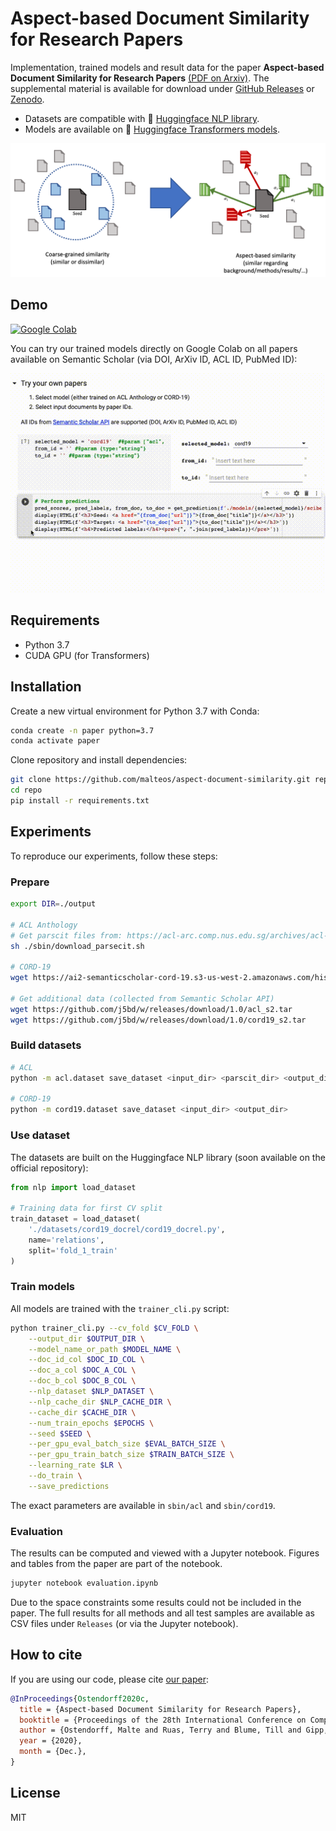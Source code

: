 # Aspect-based Document Similarity for Research Papers

Implementation, trained models and result data for the paper **Aspect-based Document Similarity for Research Papers** [(PDF on Arxiv)](https://arxiv.org/abs/2010.06395). 
The supplemental material is available for download under [GitHub Releases](https://github.com/malteos/aspect-document-similarity/releases) or [Zenodo](#TODO).

- Datasets are compatible with 🤗 [Huggingface NLP library](https://github.com/huggingface/nlp). 
- Models are available on 🤗 [Huggingface Transformers models](https://huggingface.co/malteos). 

<img src="https://raw.githubusercontent.com/malteos/aspect-document-similarity/master/docrel.png">

## Demo

<a href="https://colab.research.google.com/github/malteos/aspect-document-similarity/blob/master/demo.ipynb"><img src="https://camo.githubusercontent.com/52feade06f2fecbf006889a904d221e6a730c194/68747470733a2f2f636f6c61622e72657365617263682e676f6f676c652e636f6d2f6173736574732f636f6c61622d62616467652e737667" alt="Google Colab"></a>

You can try our trained models directly on Google Colab on all papers available on Semantic Scholar (via DOI, ArXiv ID, ACL ID, PubMed ID):

<a href="https://colab.research.google.com/github/malteos/aspect-document-similarity/blob/master/demo.ipynb"><img src="https://raw.githubusercontent.com/malteos/aspect-document-similarity/master/demo.gif" alt="Click here for demo"></a>

## Requirements

- Python 3.7
- CUDA GPU (for Transformers)

## Installation

Create a new virtual environment for Python 3.7 with Conda:
 
 ```bash
conda create -n paper python=3.7
conda activate paper
```

Clone repository and install dependencies:
```bash
git clone https://github.com/malteos/aspect-document-similarity.git repo
cd repo
pip install -r requirements.txt
```

## Experiments

To reproduce our experiments, follow these steps:

### Prepare

```bash
export DIR=./output

# ACL Anthology 
# Get parscit files from: https://acl-arc.comp.nus.edu.sg/archives/acl-arc-160301-parscit/)
sh ./sbin/download_parsecit.sh

# CORD-19
wget https://ai2-semanticscholar-cord-19.s3-us-west-2.amazonaws.com/historical_releases/cord-19_2020-03-13.tar.gz

# Get additional data (collected from Semantic Scholar API)
wget https://github.com/j5bd/w/releases/download/1.0/acl_s2.tar
wget https://github.com/j5bd/w/releases/download/1.0/cord19_s2.tar
```

### Build datasets

```bash
# ACL
python -m acl.dataset save_dataset <input_dir> <parscit_dir> <output_dir>

# CORD-19
python -m cord19.dataset save_dataset <input_dir> <output_dir>

```

### Use dataset

The datasets are built on the Huggingface NLP library (soon available on the official repository):

```python
from nlp import load_dataset

# Training data for first CV split
train_dataset = load_dataset(
    './datasets/cord19_docrel/cord19_docrel.py',
    name='relations',
    split='fold_1_train'
)                   
```

### Train models

All models are trained with the `trainer_cli.py` script:

```bash
python trainer_cli.py --cv_fold $CV_FOLD \
    --output_dir $OUTPUT_DIR \
    --model_name_or_path $MODEL_NAME \
    --doc_id_col $DOC_ID_COL \
    --doc_a_col $DOC_A_COL \
    --doc_b_col $DOC_B_COL \
    --nlp_dataset $NLP_DATASET \
    --nlp_cache_dir $NLP_CACHE_DIR \
    --cache_dir $CACHE_DIR \
    --num_train_epochs $EPOCHS \
    --seed $SEED \
    --per_gpu_eval_batch_size $EVAL_BATCH_SIZE \
    --per_gpu_train_batch_size $TRAIN_BATCH_SIZE \
    --learning_rate $LR \
    --do_train \
    --save_predictions
```

The exact parameters are available in `sbin/acl` and `sbin/cord19`. 



### Evaluation

The results can be computed and viewed with a Jupyter notebook. 
Figures and tables from the paper are part of the notebook.

```bash
jupyter notebook evaluation.ipynb
```

Due to the space constraints some results could not be included in the paper.
The full results for all methods and all test samples are available as 
CSV files under `Releases`
(or via the Jupyter notebook).

## How to cite

If you are using our code, please cite [our paper](https://arxiv.org/abs/2010.06395):

```bibtex
@InProceedings{Ostendorff2020c,
  title = {Aspect-based Document Similarity for Research Papers},
  booktitle = {Proceedings of the 28th International Conference on Computational Linguistics (COLING 2020)},
  author = {Ostendorff, Malte and Ruas, Terry and Blume, Till and Gipp, Bela and Rehm, Georg},
  year = {2020},
  month = {Dec.},
}
```

## License

MIT


